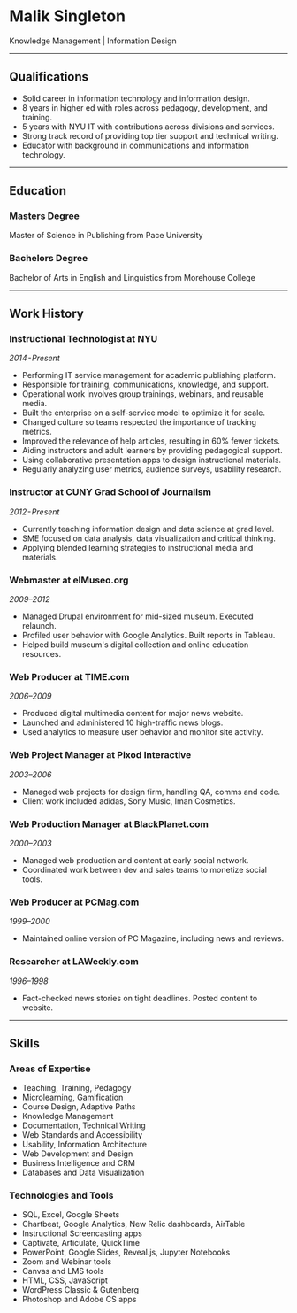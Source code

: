 # Malik Singleton
Knowledge Management | Information Design

---

## Qualifications
- Solid career in information technology and information design.
- 8 years in higher ed with roles across pedagogy, development, and training.
- 5 years with NYU IT with contributions across divisions and services.
- Strong track record of providing top tier support and technical writing.
- Educator with background in communications and information technology.

---

## Education

### Masters Degree
Master of Science in Publishing from Pace University

### Bachelors Degree
Bachelor of Arts in English and Linguistics from Morehouse College

---

## Work History

### Instructional Technologist at NYU
_2014 - Present_

- Performing IT service management for academic publishing platform.
- Responsible for training, communications, knowledge, and support.
- Operational work involves group trainings, webinars, and reusable media.
- Built the enterprise on a self-service model to optimize it for scale.
- Changed culture so teams respected the importance of tracking metrics.
- Improved the relevance of help articles, resulting in 60% fewer tickets.
- Aiding instructors and adult learners by providing pedagogical support.
- Using collaborative presentation apps to design instructional materials.
- Regularly analyzing user metrics, audience surveys, usability research.

### Instructor at CUNY Grad School of Journalism
_2012 - Present_

- Currently teaching information design and data science at grad level.
- SME focused on data analysis, data visualization and critical thinking.
- Applying blended learning strategies to instructional media and materials.

### Webmaster at elMuseo.org
_2009–2012_

- Managed Drupal environment for mid-sized museum. Executed relaunch.
- Profiled user behavior with Google Analytics. Built reports in Tableau.
- Helped build museum's digital collection and online education resources.

### Web Producer at TIME.com
_2006–2009_

- Produced digital multimedia content for major news website.
- Launched and administered 10 high-traffic news blogs.
- Used analytics to measure user behavior and monitor site activity.

### Web Project Manager at Pixod Interactive
_2003–2006_

- Managed web projects for design firm, handling QA, comms and code.
- Client work included adidas, Sony Music, Iman Cosmetics.

### Web Production Manager at BlackPlanet.com
_2000–2003_

- Managed web production and content at early social network.
- Coordinated work between dev and sales teams to monetize social tools.

### Web Producer at PCMag.com
_1999–2000_

- Maintained online version of PC Magazine, including news and reviews.

### Researcher at LAWeekly.com
_1996–1998_

- Fact-checked news stories on tight deadlines. Posted content to website.

---

## Skills

### Areas of Expertise
- Teaching, Training, Pedagogy
- Microlearning, Gamification
- Course Design, Adaptive Paths
- Knowledge Management
- Documentation, Technical Writing
- Web Standards and Accessibility
- Usability, Information Architecture
- Web Development and Design
- Business Intelligence and CRM
- Databases and Data Visualization

### Technologies and Tools
- SQL, Excel, Google Sheets
- Chartbeat, Google Analytics, New Relic dashboards, AirTable
- Instructional Screencasting apps
- Captivate, Articulate, QuickTime
- PowerPoint, Google Slides, Reveal.js, Jupyter Notebooks
- Zoom and Webinar tools
- Canvas and LMS tools
- HTML, CSS, JavaScript
- WordPress Classic & Gutenberg
- Photoshop and Adobe CS apps
